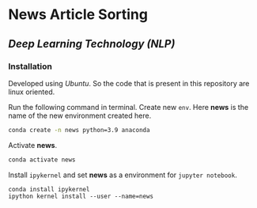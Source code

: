 # News Article Sorting
## _Deep Learning Technology (NLP)_
### Installation

Developed using _Ubuntu_. So the code that is present in this repository are linux oriented.

Run the following command in terminal.
Create new `env`. Here **news** is the name of the new environment created here.
```sh
conda create -n news python=3.9 anaconda
```
Activate **news**.

```sh
conda activate news
```
Install `ipykernel` and set **news** as a environment for `jupyter notebook`.

```
conda install ipykernel
ipython kernel install --user --name=news
```



